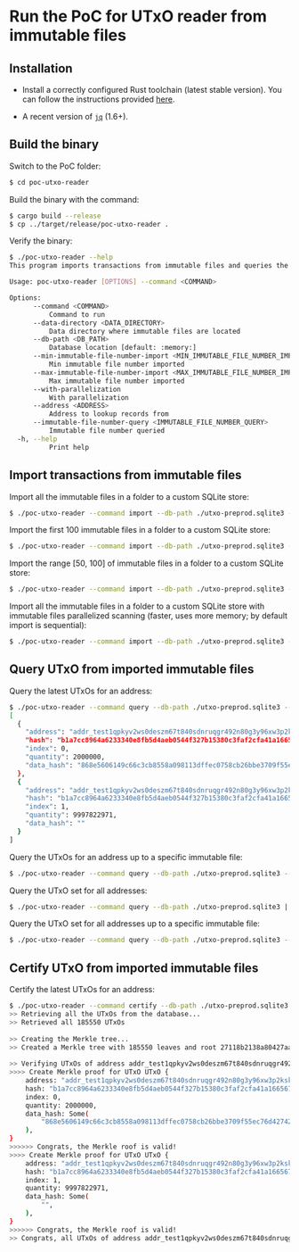# Run the PoC for UTxO reader from immutable files

## Installation
- Install a correctly configured Rust toolchain (latest stable version). You can follow the instructions provided [here](https://www.rust-lang.org/learn/get-started).

- A recent version of [`jq`](https://stedolan.github.io/jq/) (1.6+).

## Build the binary

Switch to the PoC folder:
```bash
$ cd poc-utxo-reader
```

Build the binary with the command:
```bash
$ cargo build --release
$ cp ../target/release/poc-utxo-reader .
```

Verify the binary:
```bash
$ ./poc-utxo-reader --help
This program imports transactions from immutable files and queries the associated UTxOs.

Usage: poc-utxo-reader [OPTIONS] --command <COMMAND>

Options:
      --command <COMMAND>
          Command to run
      --data-directory <DATA_DIRECTORY>
          Data directory where immutable files are located
      --db-path <DB_PATH>
          Database location [default: :memory:]
      --min-immutable-file-number-import <MIN_IMMUTABLE_FILE_NUMBER_IMPORT>
          Min immutable file number imported
      --max-immutable-file-number-import <MAX_IMMUTABLE_FILE_NUMBER_IMPORT>
          Max immutable file number imported
      --with-parallelization
          With parallelization
      --address <ADDRESS>
          Address to lookup records from
      --immutable-file-number-query <IMMUTABLE_FILE_NUMBER_QUERY>
          Immutable file number queried
  -h, --help
          Print help
```

## Import transactions from immutable files

Import all the immutable files in a folder to a custom SQLite store:
```bash
$ ./poc-utxo-reader --command import --db-path ./utxo-preprod.sqlite3 --data-directory ./db/preprod/immutable
```

Import the first 100 immutable files in a folder to a custom SQLite store:
```bash
$ ./poc-utxo-reader --command import --db-path ./utxo-preprod.sqlite3 --data-directory ./db/preprod/immutable --max-immutable-file-number-import 100
```

Import the range [50, 100] of immutable files in a folder to a custom SQLite store:
```bash
$ ./poc-utxo-reader --command import --db-path ./utxo-preprod.sqlite3 --data-directory ./db/preprod/immutable --min-immutable-file-number-import 50 --max-immutable-file-number-import 100
```

Import all the immutable files in a folder to a custom SQLite store with immutable files parallelized scanning (faster, uses more memory; by default import is sequential):
```bash
$ ./poc-utxo-reader --command import --db-path ./utxo-preprod.sqlite3 --data-directory ./db/preprod/immutable --with-parallelization true
```

## Query UTxO from imported immutable files

Query the latest UTxOs for an address:
```bash
$ ./poc-utxo-reader --command query --db-path ./utxo-preprod.sqlite3 --address addr_test1qpkyv2ws0deszm67t840sdnruqgr492n80g3y96xw3p2ksk6suj5musy6w8lsg3yjd09cnpgctc2qh386rtxphxt248qr0npnx | jq .
[
  {
    "address": "addr_test1qpkyv2ws0deszm67t840sdnruqgr492n80g3y96xw3p2ksk6suj5musy6w8lsg3yjd09cnpgctc2qh386rtxphxt248qr0npnx",
    "hash": "b1a7cc8964a6233340e8fb5d4aeb0544f327b15380c3faf2cfa41a166567728a",
    "index": 0,
    "quantity": 2000000,
    "data_hash": "868e5606149c66c3cb8558a098113dffec0758cb26bbe3709f55ec76d4274271"
  },
  {
    "address": "addr_test1qpkyv2ws0deszm67t840sdnruqgr492n80g3y96xw3p2ksk6suj5musy6w8lsg3yjd09cnpgctc2qh386rtxphxt248qr0npnx",
    "hash": "b1a7cc8964a6233340e8fb5d4aeb0544f327b15380c3faf2cfa41a166567728a",
    "index": 1,
    "quantity": 9997822971,
    "data_hash": ""
  }
]
```

Query the UTxOs for an address up to a specific immutable file:
```bash
$ ./poc-utxo-reader --command query --db-path ./utxo-preprod.sqlite3 --address addr_test1qpkyv2ws0deszm67t840sdnruqgr492n80g3y96xw3p2ksk6suj5musy6w8lsg3yjd09cnpgctc2qh386rtxphxt248qr0npnx --immutable-file-number-query 250 | jq .
```

Query the UTxO set for all addresses:
```bash
$ ./poc-utxo-reader --command query --db-path ./utxo-preprod.sqlite3 | jq .
```

Query the UTxO set for all addresses up to a specific immutable file:
```bash
$ ./poc-utxo-reader --command query --db-path ./utxo-preprod.sqlite3 --immutable-file-number-query 250 | jq .
```

## Certify UTxO from imported immutable files

Certify the latest UTxOs for an address:
```bash
$ ./poc-utxo-reader --command certify --db-path ./utxo-preprod.sqlite3 --address addr_test1qpkyv2ws0deszm67t840sdnruqgr492n80g3y96xw3p2ksk6suj5musy6w8lsg3yjd09cnpgctc2qh386rtxphxt248qr0npnx
>> Retrieving all the UTxOs from the database...
>> Retrieved all 185550 UTxOs
 
>> Creating the Merkle tree...
>> Created a Merkle tree with 185550 leaves and root 27118b2138a80427aa799fef8f0292f3f96aba92b6dd9bd1a0b0f9108d762d70
 
>> Verifying UTxOs of address addr_test1qpkyv2ws0deszm67t840sdnruqgr492n80g3y96xw3p2ksk6suj5musy6w8lsg3yjd09cnpgctc2qh386rtxphxt248qr0npnx...
>>>> Create Merkle proof for UTxO UTxO {
    address: "addr_test1qpkyv2ws0deszm67t840sdnruqgr492n80g3y96xw3p2ksk6suj5musy6w8lsg3yjd09cnpgctc2qh386rtxphxt248qr0npnx",
    hash: "b1a7cc8964a6233340e8fb5d4aeb0544f327b15380c3faf2cfa41a166567728a",
    index: 0,
    quantity: 2000000,
    data_hash: Some(
        "868e5606149c66c3cb8558a098113dffec0758cb26bbe3709f55ec76d4274271",
    ),
}
>>>>>> Congrats, the Merkle roof is valid!
>>>> Create Merkle proof for UTxO UTxO {
    address: "addr_test1qpkyv2ws0deszm67t840sdnruqgr492n80g3y96xw3p2ksk6suj5musy6w8lsg3yjd09cnpgctc2qh386rtxphxt248qr0npnx",
    hash: "b1a7cc8964a6233340e8fb5d4aeb0544f327b15380c3faf2cfa41a166567728a",
    index: 1,
    quantity: 9997822971,
    data_hash: Some(
        "",
    ),
}
>>>>>> Congrats, the Merkle roof is valid!
>> Congrats, all UTxOs of address addr_test1qpkyv2ws0deszm67t840sdnruqgr492n80g3y96xw3p2ksk6suj5musy6w8lsg3yjd09cnpgctc2qh386rtxphxt248qr0npnx are valid!
```

